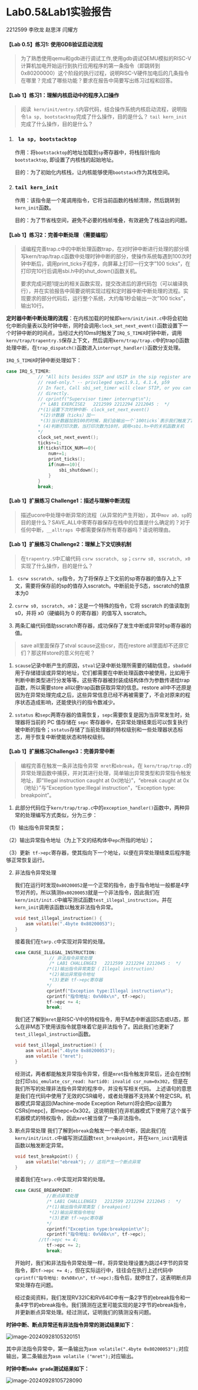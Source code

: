 # Lab0.5&Lab1实验报告

2212599 李欣龙 赵思洋 闫耀方

#### 【Lab 0.5】**练习1: 使用GDB验证启动流程**

> 为了熟悉使用qemu和gdb进行调试工作,使用gdb调试QEMU模拟的RISC-V计算机加电开始运行到执行应用程序的第一条指令（即跳转到0x80200000）这个阶段的执行过程，说明RISC-V硬件加电后的几条指令在哪里？完成了哪些功能？要求在报告中简要写出练习过程和回答。

#### **【Lab 1】练习1：理解内核启动中的程序入口操作**

> 阅读` kern/init/entry.S`内容代码，结合操作系统内核启动流程，说明指令` la sp, bootstacktop `完成了什么操作，目的是什么？ `tail kern_init `完成了什么操作，目的是什么？

1. ### ` la sp, bootstacktop`

   作用：将`bootstacktop`的地址加载到`sp`寄存器中，将栈指针指向`bootstacktop`, 即设置了内核栈的起始地址。

   目的：为了初始化内核栈，让内核能够使用`bootstack`作为其栈空间。

   

2. ### `tail kern_init`

   作用：该指令是一个尾调用指令，它将当前函数的栈帧清除，然后跳转到`kern_init`函数。

   目的：为了节省栈空间，避免不必要的栈帧堆叠，有效避免了栈溢出的问题。

#### **【Lab 1】练习2：完善中断处理 （需要编程）**

> 请编程完善trap.c中的中断处理函数trap，在对时钟中断进行处理的部分填写kern/trap/trap.c函数中处理时钟中断的部分，使操作系统每遇到100次时钟中断后，调用print_ticks子程序，向屏幕上打印一行文字”100 ticks”，在打印完10行后调用sbi.h中的shut_down()函数关机。
>
> 要求完成问题1提出的相关函数实现，提交改进后的源代码包（可以编译执行），并在实验报告中简要说明实现过程和定时器中断中断处理的流程。实现要求的部分代码后，运行整个系统，大约每1秒会输出一次”100 ticks”，输出10行。

**定时器中断中断处理的流程**：在内核加载的时候即`kern/init/init.c`中将会初始化中断向量表以及时钟中断，同时会调用`clock_set_next_event()`函数设置下一个时钟中断的时间点，当经过大约10ms时触发了`IRQ_S_TIMER`时钟中断，调用`kern/trap/trapentry.S`保存上下文，然后调用`kern/trap/trap.c`中的trap()函数处理中断，在`trap_dispatch()`函数进入`interrupt_handler()`函数分支处理。

`IRQ_S_TIMER`时钟中断处理如下：

```c
case IRQ_S_TIMER:
            // "All bits besides SSIP and USIP in the sip register are
            // read-only." -- privileged spec1.9.1, 4.1.4, p59
            // In fact, Call sbi_set_timer will clear STIP, or you can clear it
            // directly.
            // cprintf("Supervisor timer interrupt\n");
             /* LAB1 EXERCISE2   2212599 2212294 2212045 :  */
            /*(1)设置下次时钟中断- clock_set_next_event()
             *(2)计数器（ticks）加一
             *(3)当计数器加到100的时候，我们会输出一个`100ticks`表示我们触发了100次时钟中断，同时打印次数（num）加一
            * (4)判断打印次数，当打印次数为10时，调用<sbi.h>中的关机函数关机
            */
            clock_set_next_event();
            ticks+=1;
            if(ticks%TICK_NUM==0){
                num+=1;
                print_ticks();
                if(num==10){
                    sbi_shutdown();
                }
            }
            break;
```



#### **【Lab 1】扩展练习 Challenge1：描述与理解中断流程**

> 描述ucore中处理中断异常的流程（从异常的产生开始），其中`mov a0，sp`的目的是什么？SAVE_ALL中寄寄存器保存在栈中的位置是什么确定的？对于任何中断，`__alltraps `中都需要保存所有寄存器吗？请说明理由。



#### **【Lab 1】扩展练习 Challenge2：理解上下文切换机制**

> 在`trapentry.S`中汇编代码 `csrw sscratch, sp`；`csrrw s0, sscratch, x0`实现了什么操作，目的是什么？

1. ` csrw sscratch, sp`指令，为了将保存上下文前的sp寄存器的值存入上下文，需要将保存前的sp的值存入sscratch。中断前处于S态，sscratch的值原本为0

2. `csrrw s0, sscratch, x0`：这是一个特殊的指令，它将 sscratch 的值读取到s0，并将 x0（硬编码为 0 的寄存器）的值写入 sscratch。

3. 两条汇编代码借助sscratch寄存器，成功保存了发生中断或异常时sp寄存器的值。

> save all里面保存了stval scause这些csr，而在restore all里面却不还原它们？那这样store的意义何在呢？

1. `scause`记录中断产生的原因，`stval`记录中断处理所需要的辅助信息，`sbadadd`用于存储错误或异常的地址，它们都需要在中断处理函数中被使用，比如用于判断中断类型进行分发等等。这些寄存器被封装成结构体作为参数传递给trap函数，所以需要store all以便trap函数获取异常的信息。restore all中不还原是因为在异常处理完成之后，这些异常信息已经不再被需要了，不会对原来的程序状态造成影响，还能使执行的指令数减少。

2. `sstatus` 和`sepc`两寄存器的值需恢复，`sepc`需要恢复是因为当异常发生时，处理器将当前的 PC 值存储在 `sepc` 寄存器中，在异常处理结束后可以恢复执行被中断的指令；`sstatus`存储了当前处理器的特权级别和一些处理器状态标志，用于恢复中断使能状态和特权级别。

#### **【Lab 1】扩展练习Challenge3：完善异常中断**

> 编程完善在触发一条非法指令异常` mret`和`ebreak`，在 `kern/trap/trap.c`的异常处理函数中捕获，并对其进行处理，简单输出异常类型和异常指令触发地址，即“Illegal instruction caught at 0x(地址)”，“ebreak caught at 0x（地址）”与“Exception type:Illegal instruction"，“Exception type: breakpoint”。

1. 此部分代码位于`kern/trap/trap.c`中的`exception_handler()`函数中，两种异常的处理编写方式类似，分为三步：

  （1）输出指令异常类型；

  （2）输出异常指令地址（为上下文的结构体中`epc`所指的地址）；

  （3）更新` tf->epc`寄存器，使其指向下一个地址，以便在异常处理结束后程序能够正常恢复运行。

2. 非法指令异常处理

   我们在运行时发现`0x80200052`是一个正常的指令，由于指令地址一般都是4字节对齐的，所以猜测`0x80200053`就是一个非法指令，因此我们在`kern/init/init.c`中编写测试函数`test_illegal_instruction`，并在`kern_init`调用该函数以触发非法指令异常。

   ```c
   void test_illegal_instruction() {
       asm volatile(".4byte 0x80200053");
   }
   ```
   接着我们在`tarp.c`中实现对异常的处理。

   ```c
   case CAUSE_ILLEGAL_INSTRUCTION:
                // 非法指令异常处理
                /* LAB1 CHALLENGE3   2212599 2212294 2212045 :  */
               /*(1)输出指令异常类型（ Illegal instruction）
                *(2)输出异常指令地址
                *(3)更新 tf->epc寄存器
               */
               cprintf("Exception type:Illegal instruction\n");
               cprintf("指令地址: 0x%08x\n", tf->epc);
               tf->epc += 4;
               break;
   ```

   我们还了解到`mret`是RISC-V中的特权指令，用于M态中断返回S态或U态，那么在非M态下使用该指令就意味着它是非法指令了。因此我们也更新了`test_illegal_instruction`函数。

   ```c
   void test_illegal_instruction() {
       asm volatile(".4byte 0x80200053");
       asm volatile ("mret");
   }
   ```

   经测试，两者都能触发异常指令异常，但是`mret`指令触发异常后，还会在控制台打印`sbi_emulate_csr_read: hartid0: invalid csr_num=0x302`，但是在我们所写的处理非法指令异常的程序中，并没有写相关代码。 上述语句的意思是我们在代码中使用了无效的CSR编号，或者处理器不支持某个特定CSR。机器模式异常返回(Machine-mode Exception Return)将会把pc设置为CSRs[mepc]，即mepc=0x302。这说明我们在非机器模式下使用了这个属于机器模式的特权指令，因此`mret`被当做了一条非法指令。

3. 断点异常处理
   我们了解到`ebreak`会触发一个断点中断，因此我们在`kern/init/init.c`中编写测试函数`test_breakpoint`，并在`kern_init`调用该函数以触发断定异常。

   ```c
   void test_breakpoint() {
       asm volatile("ebreak"); // 这将产生一个断点异常
   }
   ```

   接着我们在`tarp.c`中实现对异常的处理。

   ```c
   case CAUSE_BREAKPOINT:
               //断点异常处理
               /* LAB1 CHALLLENGE3   2212599 2212294 2212045 :  */
               /*(1)输出指令异常类型（ breakpoint）
                *(2)输出异常指令地址
                *(3)更新 tf->epc寄存器
               */
               cprintf("Exception type:breakpoint\n");
               cprintf("指令地址: 0x%08x\n", tf->epc);
   			//tf->epc += 4;
               tf->epc += 2;
               break;
   ```

   开始时，我们和非法指令异常处理一样，将异常处理设置为跳过4字节的异常指令，即`tf->epc += 4;`，但在实际运行中，往往会在执行上述代码中`cprintf("指令地址: 0x%08x\n", tf->epc);`指令后，就停住了，这表明断点异常处理存在问题。

   经过查阅资料，我们发现RV32IC和RV64IC中有一条2字节的ebreak指令和一条4字节的ebreak指令。我们猜测在这里可能实现的是2字节的ebreak指令，并更新断点异常处理。经过测试，证明我们的猜测没有问题。

**时钟中断、断点异常还有非法指令异常的测试结果如下**：

   ![image-20240928105320151](.\res\1.png)

其中非法指令异常中，第一条输出为`asm volatile(".4byte 0x80200053");`对应输出，第二条输出为`asm volatile ("mret");`对应输出。

**时钟中断`make grade`测试结果如下：**

![image-20240928105728090](.\res\2.png)
